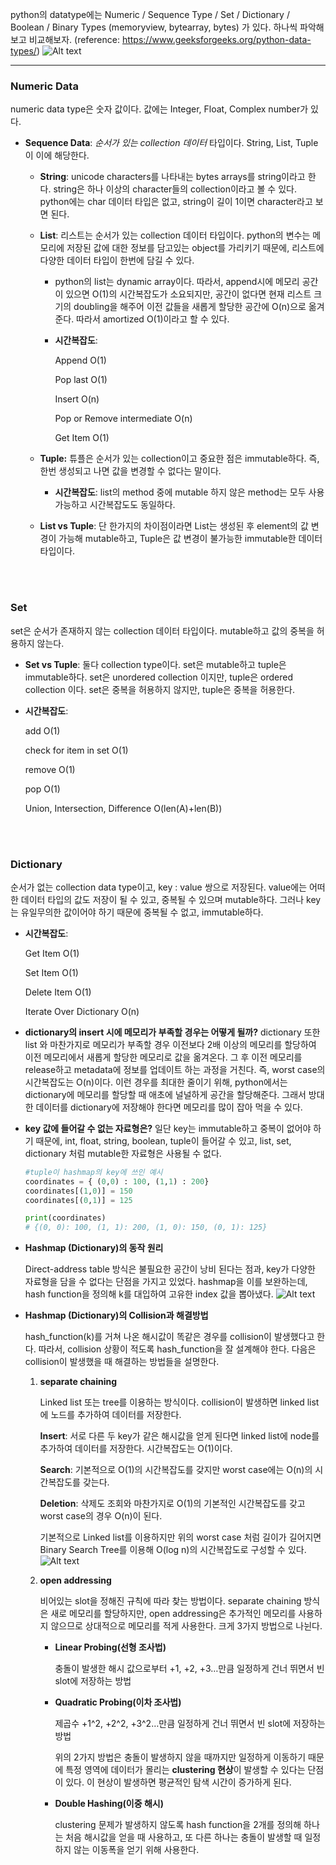 python의 datatype에는 Numeric / Sequence Type / Set / Dictionary / Boolean / Binary Types (memoryview, bytearray, bytes) 가 있다. 하나씩 파악해보고 비교해보자. (reference: https://www.geeksforgeeks.org/python-data-types/) ![Alt text](python_datatypes.jpg)

- - -

### **Numeric Data**
numeric data type은 숫자 값이다. 값에는 Integer, Float, Complex number가 있다.




- **Sequence Data**: *순서가 있는 collection 데이터* 타입이다. String, List, Tuple이 이에 해당한다.
    - **String**: unicode characters를 나타내는 bytes arrays를 string이라고 한다. string은 하나 이상의 character들의 collection이라고 볼 수 있다. python에는 char 데이터 타입은 없고, string이 길이 1이면 character라고 보면 된다.
    - **List**: 리스트는 순서가 있는 collection 데이터 타입이다. python의 변수는 메모리에 저장된 값에 대한 정보를 담고있는 object를 가리키기 때문에, 리스트에 다양한 데이터 타입이 한번에 담길 수 있다.
        - python의 list는 dynamic array이다. 따라서, append시에 메모리 공간이 있으면 O(1)의 시간복잡도가 소요되지만, 공간이 없다면 현재 리스트 크기의 doubling을 해주어 이전 값들을 새롭게 할당한 공간에 O(n)으로 옮겨준다. 따라서 amortized O(1)이라고 할 수 있다.
        - **시간복잡도**:
            
            Append O(1)
            
            Pop last O(1)
            
            Insert O(n)
            
            Pop or Remove intermediate O(n)
            
            Get Item O(1) 
            
    - **Tuple:** 튜플은 순서가 있는 collection이고 중요한 점은 immutable하다. 즉, 한번 생성되고 나면 값을 변경할 수 없다는 말이다.
        - **시간복잡도**: list의 method 중에 mutable 하지 않은 method는 모두 사용 가능하고 시간복잡도도 동일하다.
    - **List vs Tuple**: 단 한가지의 차이점이라면 List는 생성된 후 element의 값 변경이 가능해 mutable하고, Tuple은 값 변경이 불가능한 immutable한 데이터 타입이다.  



    <br />
    <br />

### **Set**
set은 순서가 존재하지 않는 collection 데이터 타입이다. mutable하고 값의 중복을 허용하지 않는다.
- **Set vs Tuple**: 둘다 collection type이다. set은 mutable하고 tuple은 immutable하다. set은 unordered collection 이지만, tuple은 ordered collection 이다. set은 중복을 허용하지 않지만, tuple은 중복을 허용한다.
- **시간복잡도**:
    
    add O(1)
    
    check for item in set O(1)
    
    remove O(1)
    
    pop O(1)
    
    Union, Intersection, Difference O(len(A)+len(B))


    <br />
    <br />    
        
### **Dictionary**
순서가 없는 collection data type이고, key : value 쌍으로 저장된다. value에는 어떠한 데이터 타입의 값도 저장이 될 수 있고, 중복될 수 있으며 mutable하다. 그러나 key는 유일무의한 값이어야 하기 때문에 중복될 수 없고, immutable하다.
- **시간복잡도**:
    
    Get Item O(1)
    
    Set Item O(1)
    
    Delete Item O(1)
    
    Iterate Over Dictionary O(n)
        
- **dictionary의 insert 시에 메모리가 부족할 경우는 어떻게 될까?** dictionary 또한 list 와 마찬가지로 메모리가 부족할 경우 이전보다 2배 이상의 메모리를 할당하여 이전 메모리에서 새롭게 할당한 메모리로 값을 옮겨온다. 그 후 이전 메모리를 release하고 metadata에 정보를 업데이트 하는 과정을 거친다. 즉, worst case의 시간복잡도는 O(n)이다. 이런 경우를 최대한 줄이기 위해, python에서는 dictionary에 메모리를 할당할 때 애초에 널널하게 공간을 할당해준다. 그래서 방대한 데이터를 dictionary에 저장해야 한다면 메모리를 많이 잡아 먹을 수 있다.
- **key 값에 들어갈 수 없는 자료형은?** 일단 key는 immutable하고 중복이 없어야 하기 때문에, int, float, string, boolean, tuple이 들어갈 수 있고, list, set, dictionary 처럼 mutable한 자료형은 사용될 수 없다.
    
    ```python
    #tuple이 hashmap의 key에 쓰인 예시
    coordinates = { (0,0) : 100, (1,1) : 200}
    coordinates[(1,0)] = 150
    coordinates[(0,1)] = 125
    
    print(coordinates)
    # {(0, 0): 100, (1, 1): 200, (1, 0): 150, (0, 1): 125}
    ```
    
- **Hashmap (Dictionary)의 동작 원리**
    
    Direct-address table 방식은 불필요한 공간이 낭비 된다는 점과, key가 다양한 자료형을 담을 수 없다는 단점을 가지고 있었다. hashmap을 이를 보완하는데, hash function을 정의해 k를 대입하여 고유한 index 값을 뽑아냈다. ![Alt text](hashmap.png)
    
- **Hashmap (Dictionary)의 Collision과 해결방법**
    
    hash_function(k)를 거쳐 나온 해시값이 똑같은 경우를 collision이 발생했다고 한다. 따라서, collision 상황이 적도록 hash_function을 잘 설계해야 한다. 다음은 collision이 발생했을 때 해결하는 방법들을 설명한다. 
    
    1. **separate chaining**
        
        Linked list 또는 tree를 이용하는 방식이다. collision이 발생하면 linked list에 노드를 추가하여 데이터를 저장한다. 
        
        **Insert**: 서로 다른 두 key가 같은 해시값을 얻게 된다면 linked list에 node를 추가하여 데이터를 저장한다. 시간복잡도는 O(1)이다. 
        
        **Search**: 기본적으로 O(1)의 시간복잡도를 갖지만 worst case에는 O(n)의 시간복잡도를 갖는다. 
        
        **Deletion**: 삭제도 조회와 마찬가지로 O(1)의 기본적인 시간복잡도를 갖고 worst case의 경우 O(n)이 된다.
        
        기본적으로 Linked list를 이용하지만 위의 worst case 처럼 길이가 길어지면 Binary Search Tree를 이용해 O(log n)의 시간복잡도로 구성할 수 있다.
        ![Alt text](hashmap_separate_chaining.png)
    2. **open addressing**
        
        비어있는 slot을 정해진 규칙에 따라 찾는 방법이다. separate chaining 방식은 새로 메모리를 할당하지만, open addressing은 추가적인 메모리를 사용하지 않으므로 상대적으로 메모리를 적게 사용한다. 크게 3가지 방법으로 나뉜다.
        
        - **Linear Probing(선형 조사법)**
            
            충돌이 발생한 해시 값으로부터 +1, +2, +3…만큼 일정하게 건너 뛰면서 빈 slot에 저장하는 방법
            
        - **Quadratic Probing(이차 조사법)**
            
            제곱수 +1^2, +2^2, +3^2…만큼 일정하게 건너 뛰면서 빈 slot에 저장하는 방법
            
            위의 2가지 방법은 충돌이 발생하지 않을 때까지만 일정하게 이동하기 때문에 특정 영역에 데이터가 몰리는 **clustering 현상**이 발생할 수 있다는 단점이 있다. 이 현상이 발생하면 평균적인 탐색 시간이 증가하게 된다. 
            
        - **Double Hashing(이중 해시)**
            
            clustering 문제가 발생하지 않도록 hash function을 2개를 정의해 하나는 처음 해시값을 얻을 때 사용하고, 또 다른 하나는 충돌이 발생할 때 일정하지 않는 이동폭을 얻기 위해 사용한다.